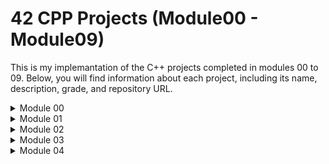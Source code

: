 # 42 CPP Projects (Module00 - Module09)

This is my implemantation of the C++ projects completed in modules 00 to 09. Below, you will find information about each project, including its name, description, grade, and repository URL.

<details>
    <summary> Module 00</summary>

<details>
    <summary>───── Exercise 00 ─────</summary>

### [Exercise 00] : Megaphone

- **Description:**
The Megaphone program is designed to echo input arguments in uppercase. When executed, it takes input strings as arguments and converts them to uppercase letters, then prints the result. If no arguments are provided, it outputs a specific message. The program ensures that all input strings are converted to uppercase, making the output loud and clear.

  To run, open the terminal and type 'make', and the program will compile.

```shell
./megaphone
```
  For assurance, run with Valgrind to check for errors and memory leaks.
  
```shell
valgrind ./megaphone
```
  After entering the program's name, you can input as many strings as you want, and all the input will be converted to uppercase letters.
  
```shell
valgrind ./megaphone "abc" "def"
```

- **Turn-in Directory:**
ex00/
- **Files to Turn in:**
Makefile |
megaphone.cpp

- **Forbidden Functions:** None
</details>

<details>
    <summary>───── Exercise 01 ─────</summary>
    
### [Exercise 01] : My Awesome PhoneBook

- **Description:**
My Awesome PhoneBook is a basic phonebook software written in C++. It consists of two classes: PhoneBook and Contact. The PhoneBook class manages an array of contacts and can store up to 8 contacts. If the user tries to add a 9th contact, the oldest one is replaced. The Contact class represents a phonebook contact. The program allows users to add new contacts, search for existing contacts, and exit the phonebook.

  To run, open the terminal and type 'make', and the program will compile.

```shell
./phonebook
```
  For assurance, run with Valgrind to check for errors and memory leaks.
  
```shell
valgrind ./phonebook
```

- **Turn-in Directory:**
ex01/
- **Files to Turn in:**
    Makefile |
    *.cpp |
    *.{h, hpp}

- **Forbidden Functions:** None
</details>

<details>
    <summary>───── Exercise 02 ─────</summary>

### [Exercise 02] : The Job Of Your Dreams

- **Description:**
The Job Of Your Dreams task involves recreating a lost file, Account.cpp, based on available files such as Account.hpp and a log file. The log file provides clues about the implementation of the Account class. The goal is to recreate the Account.cpp file by analyzing the provided files and ensuring that the recreated program passes the tests. This exercise tests the understanding and implementation skills of C++ classes and member functions.

To run, open the terminal and type 'make', and the program will compile.

```shell
./account
```
For assurance, run with Valgrind to check for errors and memory leaks.
  
```shell
valgrind ./account
```
To run do:
```shell
make download
```
```shell
./account > fred.log 
```
```shell
diff <(cut -c 18- fred.log) <(cut -c 18- 19920104_091532.log) 
```
If the result is a new line, well done, your job is done!!!
It means there is no difference between your log and the 19920104_091532.log.
(The only difference should be the date).

- **Turn-in Directory:**
ex02/
- **Files to Turn in:**
    Makefile |
    *.cpp |

- **Forbidden Functions:** None

</details>

## Grade: 100/100

</details>
</details>

<details>
    <summary> Module 01</summary>
 &#8203;
    
Each exercise presents a different challenge in C++, covering everything from basic concepts to more advanced topics like memory allocation, pointers and references, file manipulation, and the use of control structures.

<details>
    <summary>───── Exercise 00 ─────</summary>

  ### [Exercise 00] : BraiiiiiiinnnzzzZ

- **Description:**
This exercise involves implementing a Zombie class, where each Zombie instance has a name and can announce itself. Additionally, two functions need to be implemented: newZombie, which creates a new zombie and returns it, and randomChump, which creates a zombie and makes it announce itself. The goal is to determine when it's best to allocate zombies on the stack or heap.

To run, open the terminal and type 'make', and the program will compile.

```shell
./zombie
```
For assurance, run with Valgrind to check for errors and memory leaks.
  
```shell
valgrind ./zombie
```
- **Turn-in Directory:**
ex00/

- **Files to Turn in:**
    Makefile | main.cpp | Zombie.{h, hpp} | Zombie.cpp | newZombie.cpp | randomChump.cpp

- **Forbidden Functions:** None
</details>

<details>
    <summary>───── Exercise 01 ─────</summary>

  ### [Exercise 01] : Moar brainz!

- **Description:**
This exercise involves creating a horde of zombies. The zombieHorde function allocates a specified number of Zombie objects in a single allocation and initializes them with specific names. The objective is to test the zombieHorde function and ensure there are no memory leaks.

To run, open the terminal and type 'make', and the program will compile.

```shell
./zombiehorde
```
For assurance, run with Valgrind to check for errors and memory leaks.
  
```shell
valgrind ./zombiehorde
```
- **Turn-in Directory:**
ex01/

- **Files to Turn in:**
    Makefile | main.cpp | Zombie.{h, hpp} | Zombie.cpp | zombieHorde.cpp


- **Forbidden Functions:** None
</details>

<details>
    <summary>───── Exercise 02 ─────</summary>

  ### [Exercise 02] : HI THIS IS BRAIN

- **Description:**
In this exercise, you're asked to write a program that prints information about string variables and their corresponding pointers and references. The goal is to better understand references in C++.

To run, open the terminal and type 'make', and the program will compile.

```shell
./brain
```
For assurance, run with Valgrind to check for errors and memory leaks.
  
```shell
valgrind ./brain
```
- **Turn-in Directory:**
ex02/

- **Files to Turn in:**
    Makefile | main.cpp

- **Forbidden Functions:** None
</details>

<details>
    <summary>───── Exercise 03 ─────</summary>

  ### [Exercise 03] : Unnecessary violence

- **Description:**
Here, you need to implement a Weapon class with a private type attribute and functions to get and set this type. Additionally, two classes HumanA and HumanB are created, each with a Weapon and a name, capable of attacking. The difference between the classes is that HumanA always has a weapon, while HumanB may or may not have one.

To run, open the terminal and type 'make', and the program will compile.

```shell
./weapon
```
For assurance, run with Valgrind to check for errors and memory leaks.
  
```shell
valgrind ./weapon
```
- **Turn-in Directory:**
ex03/

- **Files to Turn in:**
    Makefile | main.cpp | Weapon.{h, hpp} | Weapon.cpp | HumanA.{h,hpp} | HumanA.cpp | HumanB.{h, hpp} | HumanB.cpp


- **Forbidden Functions:** None
</details>

<details>
    <summary>───── Exercise 04 ─────</summary>

  ### [Exercise 04] : Sed is for losers

- **Description:**
The goal of this exercise is to create a program that replaces all occurrences of one string s1 with another string s2 in a specified file. File manipulation in C is forbidden, and the replacement must be done using string manipulation functions.

To run, open the terminal and type 'make', and the program will compile.

```shell
./replace
```
For assurance, run with Valgrind to check for errors and memory leaks.
  
```shell
valgrind ./replace
```
In the terminal, type 'make txt' to compile a text file.
Then, use it with the program, and s1 will be replaced by s2 in <name>.txt.replace.
  
```shell
./replace <filename> <s1> <s2>
```
Example:
```shell
./replace fred.txt a b
```
- **Turn-in Directory:**
ex04/

- **Files to Turn in:**
    Makefile | main.cpp | *.cpp | *.{h, hpp}

- **Forbidden Functions:** std::string::replace
</details>

<details>
    <summary>───── Exercise 05 ─────</summary>

  ### [Exercise 05] : Harl 2.0

- **Description:**
In this exercise, you need to create a Harl class that can emit messages of different levels (DEBUG, INFO, WARNING, ERROR). The challenge is to implement this functionality using member function pointers. The objective is to automate Harl's messages based on different log levels.

To run, open the terminal and type 'make', and the program will compile.

```shell
./harl
```
For assurance, run with Valgrind to check for errors and memory leaks.
  
```shell
valgrind ./harl
```
- **Turn-in Directory:**
ex05/

- **Files to Turn in:**
    Makefile | main.cpp | Harl.{h, hpp} | Harl.cpp

- **Forbidden Functions:** None
</details>

<details>
    <summary>───── Exercise 06 ─────</summary>

  ### [Exercise 06] : Harl filter

- **Description:**
This exercise involves implementing a filtering system for Harl's messages based on different log levels. The program should display only messages of a certain level and above. The challenge is to implement this using the switch statement in C++.

To run, open the terminal and type 'make', and the program will compile.

```shell
./harlFilter 
```
For assurance, run with Valgrind to check for errors and memory leaks.
  
```shell
valgrind ./harlFilter
```
Running without arguments should return this:
  
```shell
./harlFilter [LEVEL] --> <DEBUG> <INFO> <WARNING> <ERROR>
```
Example of how to use:
```shell
./harlFilter DEBUG
```
- **Turn-in Directory:**
ex06/

- **Files to Turn in:**
    Makefile | main.cpp | Harl.{h, hpp} | Harl.cpp

- **Forbidden Functions:** None
</details>

## Grade: 100/100
</details>
</details>





<details>
    <summary> Module 02</summary>

## Module02

### [Project Name]
- **Description:** [Brief description of the project]
- **Grade:** [Project Grade]
- **Repository:** [Project URL]

### [Project Name]
- **Description:** [Brief description of the project]
- **Grade:** [Project Grade]
- **Repository:** [Project URL]

## Grade: 100/100

</details>

<details>
    <summary> Module 03</summary>

## Module03

### [Project Name]
- **Description:** [Brief description of the project]
- **Grade:** [Project Grade]
- **Repository:** [Project URL]

### [Project Name]
- **Description:** [Brief description of the project]
- **Grade:** [Project Grade]
- **Repository:** [Project URL]

</details>

<details>
    <summary> Module 04</summary>

## Module04

### [Project Name]
- **Description:** [Brief description of the project]
- **Grade:** [Project Grade]
- **Repository:** [Project URL]

### [Project Name]
- **Description:** [Brief description of the project]
- **Grade:** [Project Grade]
- **Repository:** [Project URL]

</details>
